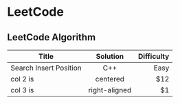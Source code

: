 # LeetCode
## LeetCode Algorithm



| Title    |      Solution      |  Difficulty  |
|----------|:-------------:|------:|
| Search Insert Position |  C++ | Easy |
| col 2 is |    centered   |   $12 |
| col 3 is | right-aligned |    $1 |
